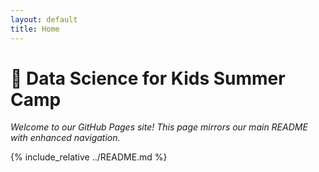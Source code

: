```yaml
---
layout: default
title: Home
---
```


# 🌟 Data Science for Kids Summer Camp

*Welcome to our GitHub Pages site! This page mirrors our main README with enhanced navigation.*

{% include_relative ../README.md %}